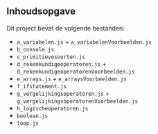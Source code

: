 ## Inhoudsopgave ##

Dit project bevat de volgende bestanden:
* `a_variabelen.js` + `a_variabelenVoorbeelden.js`
* `b_console.js`
* `c_primitievesoorten.js`
* `d_rekenkundigeoperatoren.js` + `d_rekenkundigeoperatorenVoorbeelden.js`
* `e_arrays.js` + `e_arraysVoorbeelden.js`
* `f_ifstatement.js`
* `g_vergelijkingsoperatoren.js` + `g_vergelijkingsoperatorenVoorbeelden.js`
* `h_logischeoperatoren.js`
* `boolean.js`
* `loop.js`








